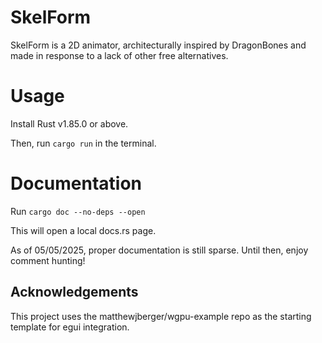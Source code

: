 # SkelForm

SkelForm is a 2D animator, architecturally inspired by DragonBones and made in response to a lack of other free alternatives.

# Usage

Install Rust v1.85.0 or above.

Then, run `cargo run` in the terminal.

# Documentation

Run `cargo doc --no-deps --open`

This will open a local docs.rs page.

As of 05/05/2025, proper documentation is still sparse. Until then, enjoy comment hunting!

## Acknowledgements

This project uses the matthewjberger/wgpu-example repo as the starting template for egui integration.
